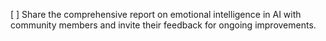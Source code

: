 [ ] Share the comprehensive report on emotional intelligence in AI with community members and invite their feedback for ongoing improvements.